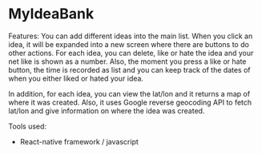 # MyIdeaBank

Features:
You can add different ideas into the main list. When you click an idea, it will be expanded into a new screen where there are 
buttons to do other actions. For each idea, you can delete, like or hate the idea and your net like is
shown as a number. Also, the moment you press a like or hate button, the time is recorded as list and you can keep track of the
dates of when you either liked or hated your idea. 

In addition, for each idea, you can view the lat/lon and it returns a map of where it was created. Also, it uses Google reverse 
geocoding API to fetch lat/lon and give information on where the idea was created.

Tools used:
 - React-native framework / javascript
